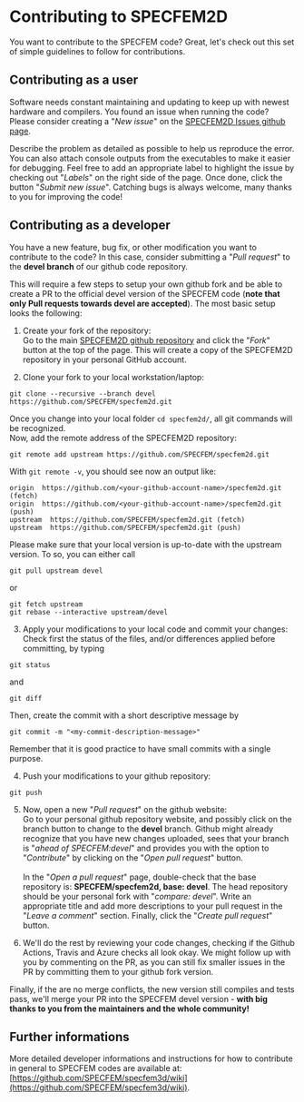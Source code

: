 # Contributing to SPECFEM2D

You want to contribute to the SPECFEM code? Great, let's check out this set of simple guidelines to follow for contributions.

## Contributing as a user

Software needs constant maintaining and updating to keep up with newest hardware and compilers.
You found an issue when running the code? Please consider creating a "*New issue*" on the [SPECFEM2D Issues github page](https://github.com/SPECFEM/specfem2d/issues). 

Describe the problem as detailed as possible to help us reproduce the error. You can also attach console outputs from the executables to make it easier for debugging. Feel free to add an appropriate label to highlight the issue by checking out "*Labels*" on the right side of the page. Once done, click the button "*Submit new issue*". Catching bugs is always welcome, many thanks to you for improving the code!

## Contributing as a developer

You have a new feature, bug fix, or other modification you want to contribute to the code? In this case, consider submitting a "*Pull request*" to the **devel branch** of our github code repository. 

This will require a few steps to setup your own github fork and be able to create a PR to the official devel version of the SPECFEM code (**note that only Pull requests towards devel are accepted**). The most basic setup looks the following:

1. Create your fork of the repository:<br>
Go to the main [SPECFEM2D github repository](https://github.com/SPECFEM/specfem2d) and click the "*Fork*" button at the top of the page. This will create a copy of the SPECFEM2D repository in your personal GitHub account.

2. Clone your fork to your local workstation/laptop:<br>
```
git clone --recursive --branch devel https://github.com/SPECFEM/specfem2d.git
```
Once you change into your local folder `cd specfem2d/`, all git commands will be recognized.  
Now, add the remote address of the SPECFEM2D repository:
```
git remote add upstream https://github.com/SPECFEM/specfem2d.git
```
With `git remote -v`, you should see now an output like:
```
origin  https://github.com/<your-github-account-name>/specfem2d.git (fetch)
origin  https://github.com/<your-github-account-name>/specfem2d.git (push)
upstream  https://github.com/SPECFEM/specfem2d.git (fetch)
upstream  https://github.com/SPECFEM/specfem2d.git (push)
```
Please make sure that your local version is up-to-date with the upstream version. To so, you can either call 
```
git pull upstream devel
```
or 
```
git fetch upstream
git rebase --interactive upstream/devel
```
 
3. Apply your modifications to your local code and commit your changes:<br>
Check first the status of the files, and/or differences applied before committing, by typing
``` 
git status
```
and
``` 
git diff
```
Then, create the commit with a short descriptive message by
```
git commit -m "<my-commit-description-message>"
```
Remember that it is good practice to have small commits with a single purpose.

4. Push your modifications to your github repository:<br>
```
git push
```

5. Now, open a new "*Pull request*" on the github website:<br>
Go to your personal github repository website, and possibly click on the branch button to change to the **devel** branch. 
Github might already recognize that you have new changes uploaded, sees that your branch is "*ahead of SPECFEM:devel*" and provides you with the option to "*Contribute*" by clicking on the "*Open pull request*" button.<br><br>
In the "*Open a pull request*" page, double-check that the base repository is: **SPECFEM/specfem2d, base: devel**. The head repository should be your personal fork with "*compare: devel*". Write an appropriate title and add more descriptions to your pull request in the "*Leave a comment*" section. Finally, click the "*Create pull request*" button.

6. We'll do the rest by reviewing your code changes, checking if the Github Actions, Travis and Azure checks all look okay. We might follow up with you by commenting on the PR, as you can still fix smaller issues in the PR by committing them to your github fork version.<br>
  
Finally, if the are no merge conflicts, the new version still compiles and tests pass, we'll merge your PR into the SPECFEM devel version - **with big thanks to you from the maintainers and the whole community!**
 

## Further informations

More detailed developer informations and instructions for how to contribute in general to SPECFEM codes are available at:<br>
[https://github.com/SPECFEM/specfem3d/wiki](https://github.com/SPECFEM/specfem3d/wiki).
